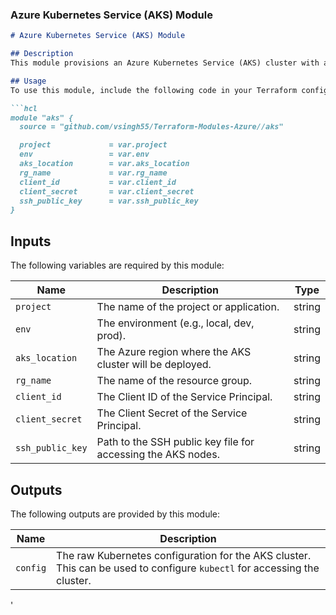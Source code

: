 ### Azure Kubernetes Service (AKS) Module 

```markdown
# Azure Kubernetes Service (AKS) Module

## Description
This module provisions an Azure Kubernetes Service (AKS) cluster with a default node pool and a service principal. It supports automatic scaling and uses the latest available Kubernetes version. It also configures network and Linux profile settings for the AKS cluster.

## Usage
To use this module, include the following code in your Terraform configuration:

```hcl
module "aks" {
  source = "github.com/vsingh55/Terraform-Modules-Azure//aks"

  project             = var.project
  env                 = var.env
  aks_location        = var.aks_location
  rg_name             = var.rg_name
  client_id           = var.client_id
  client_secret       = var.client_secret
  ssh_public_key      = var.ssh_public_key
}
```

## Inputs
The following variables are required by this module:

| Name                  | Description                                      | Type        |
|-----------------------|--------------------------------------------------|-------------|
| `project`             | The name of the project or application.         | string      |
| `env`                 | The environment (e.g., local, dev, prod).       | string      |
| `aks_location`        | The Azure region where the AKS cluster will be deployed. | string      |
| `rg_name`             | The name of the resource group.                  | string      |
| `client_id`           | The Client ID of the Service Principal.          | string      |
| `client_secret`       | The Client Secret of the Service Principal.      | string      |
| `ssh_public_key`      | Path to the SSH public key file for accessing the AKS nodes. | string      |

## Outputs
The following outputs are provided by this module:

| Name    | Description                        |
|---------|------------------------------------|
| `config` | The raw Kubernetes configuration for the AKS cluster. This can be used to configure `kubectl` for accessing the cluster. |
'